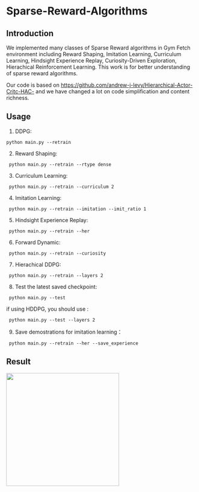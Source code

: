 # Sparse-Reward-Algorithms

## Introduction

We implemented many classes of Sparse Reward algorithms in Gym Fetch environment including Reward Shaping, Imitation Learning, Curriculum Learning, Hindsight Experience Replay, Curiosity-Driven Exploration, Hierachical Reinforcement Learning. This work is for better understanding of sparse reward algorithms.

Our code is based on https://github.com/andrew-j-levy/Hierarchical-Actor-Critc-HAC- and we have changed a lot on code simplification and content richness.

## Usage

1. DDPG: 

``` python main.py --retrain ```

2. Reward Shaping:

``` python main.py --retrain --rtype dense```

3. Curriculum Learning:

``` python main.py --retrain --curriculum 2```

4. Imitation Learning:

``` python main.py --retrain --imitation --imit_ratio 1```

5. Hindsight Experience Replay:

``` python main.py --retrain --her```

6. Forward Dynamic:

``` python main.py --retrain --curiosity```

7. Hierachical DDPG:

``` python main.py --retrain --layers 2```

8. Test the latest saved checkpoint:

``` python main.py --test```

if using HDDPG, you should use :

``` python main.py --test --layers 2```

9. Save demostrations for imitation learning：

``` python main.py --retrain --her --save_experience```

## Result

<img src=https://github.com/YangRui2015/Sparse-Reward-Algorithms/blob/master/data/result.jpg width = "300">






